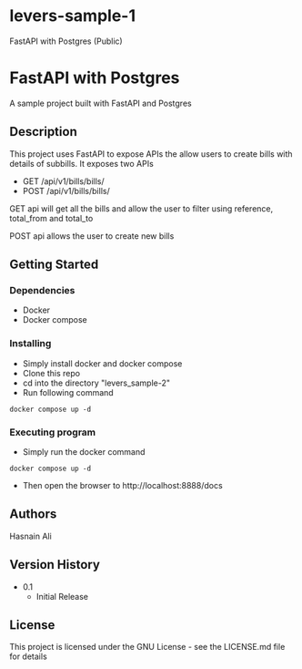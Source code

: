 # levers-sample-1
FastAPI with Postgres (Public)

# FastAPI with Postgres

A sample project built with FastAPI and Postgres

## Description

This project uses FastAPI to expose APIs the allow users to create bills with details of subbills. It exposes two APIs

* GET /api/v1/bills/bills/
* POST /api/v1/bills/bills/

GET api will get all the bills and allow the user to filter using reference, total_from and total_to

POST api allows the user to create new bills

## Getting Started

### Dependencies

* Docker
* Docker compose

### Installing

* Simply install docker and docker compose
* Clone this repo
* cd into the directory "levers_sample-2"
* Run following command
```
docker compose up -d
```

### Executing program

* Simply run the docker command
```
docker compose up -d
```
* Then open the browser to http://localhost:8888/docs

## Authors

Hasnain Ali


## Version History

* 0.1
    * Initial Release

## License

This project is licensed under the GNU License - see the LICENSE.md file for details

